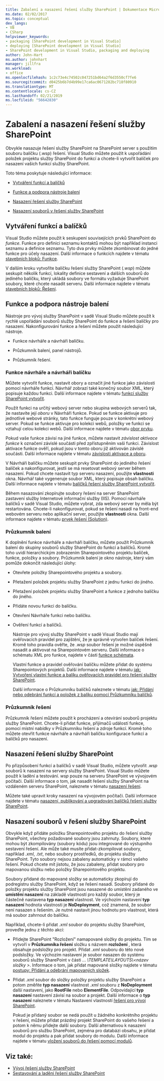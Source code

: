 ```yaml
---
title: Zabalení a nasazení řešení služby SharePoint | Dokumentace Microsoftu
ms.date: 02/02/2017
ms.topic: conceptual
dev_langs:
- VB
- CSharp
helpviewer_keywords:
- packaging [SharePoint development in Visual Studio]
- deploying [SharePoint development in Visual Studio]
- SharePoint development in Visual Studio, packaging and deploying
author: John-Hart
ms.author: johnhart
manager: jillfra
ms.workload:
- office
ms.openlocfilehash: 1c2c73e4c74502c047251bd64a2f6d3550cf7fe6
ms.sourcegitcommit: d0425b6b7d4b99e17ca6ac0671282bc718f80910
ms.translationtype: MT
ms.contentlocale: cs-CZ
ms.lasthandoff: 02/21/2019
ms.locfileid: "56642830"
---
```

# <a name="package-and-deploy-sharepoint-solutions"></a>Zabalení a nasazení řešení služby SharePoint
  Obvykle nasazuje řešení služby SharePoint na SharePoint server s použitím souboru balíčku (.wsp) řešení. Visual Studio můžete použít k uspořádání položek projektu služby SharePoint do funkcí a chcete-li vytvořit balíček pro nasazení vašich funkcí služby SharePoint.

 Toto téma poskytuje následující informace:

-   [Vytváření funkcí a balíčků](#Creating)

-   [Funkce a podpora nástroje balení](#Tools)

-   [Nasazení řešení služby SharePoint](#Deploying)

-   [Nasazení souborů v řešení služby SharePoint](#DeployingFiles)

## <a name="create-features-and-packages"></a>Vytváření funkcí a balíčků
 Visual Studio můžete použít k seskupení souvisejících prvků SharePoint do *funkce*. Funkce pro definici seznamu kontaktů mohou být například instanci seznamu a definice seznamu. Tyto dva prvky můžete zkombinovat do jedné funkce pro účely nasazení. Další informace o funkcích najdete v tématu [stavebních bloků: Funkce](http://go.microsoft.com/fwlink/?LinkID=169183).

 V dalším kroku vytvoříte balíčku řešení služby SharePoint (*.wsp*) můžete seskupit několik funkcí, lokality definice sestavení a dalších souborů do jediného balíčku, který ukládá soubory ve formátu vyžaduje SharePoint soubory, které chcete nasadit serveru. Další informace najdete v tématu [stavebních bloků: Řešení](http://go.microsoft.com/fwlink/?LinkID=169186).

## <a name="feature-and-packaging-tool-support"></a>Funkce a podpora nástroje balení
 Nástroje pro vývoj služby SharePoint v sadě Visual Studio můžete použít k rychlé uspořádání souborů služby SharePoint do funkce a řešení balíčky pro nasazení. Nakonfigurování funkce a řešení můžete použít následující nástroje.

-   Funkce návrháře a návrháři balíčku.

-   Průzkumník balení, panel nástrojů.

-   Průzkumník řešení.

### <a name="feature-designer-and-package-designer"></a>Funkce návrháře a návrháři balíčku
 Můžete vytvořit funkce, nastavit obory a označit jiné funkce jako závislosti pomocí návrháře funkcí. Návrhář zobrazí také konečný soubor XML, který popisuje každou funkci. Další informace najdete v tématu [funkcí služby SharePoint vytvořit](../sharepoint/creating-sharepoint-features.md).

 Použít funkci na určitý webový server nebo skupina webových serverů tak, že nastavíte její *oboru* v Návrháři funkce. Pokud se funkce aktivuje pro jednotlivé webové stránky, tato funkce funguje pouze v konkrétní webový server. Pokud se funkce aktivuje pro kolekci webů, položky ve funkci se vztahují celou kolekci webů. Další informace najdete v tématu [obor prvku](http://go.microsoft.com/fwlink/?LinkID=169189).

 Pokud vaše funkce závisí na jiné funkce, můžete nastavit *závislost aktivace funkce* k označení závislé součásti před zpřístupněním vaši funkci. Závislost aktivace funkce ověří, pokud jsou v tomto oboru již aktivován závislé součásti. Další informace najdete v tématu [závislosti aktivace a oboru](http://go.microsoft.com/fwlink/?LinkID=169190).

 V Návrháři balíčku můžete seskupit prvky SharePoint do jediného řešení balíček a nakonfigurovat, jestli se má resetovat webový server během nasazení. Pokud chcete nastavit typ serveru nasazení, použijte **vlastnosti** okna. Návrhář také vygeneruje soubor XML, který popisuje obsah balíčku. Další informace najdete v tématu [balíčků řešení služby SharePoint vytvořit](../sharepoint/creating-sharepoint-solution-packages.md).

 Během nasazování zkopírujte soubory řešení na server SharePoint zastavení služby Internetové informační služby (IIS). Pomocí návrháře balíčků v sadě Visual Studio, můžete vybrat, zda webový server by měla být restartována. Chcete-li nakonfigurovat, pokud se řešení nasadí na front-end webovém serveru nebo aplikační server, použijte **vlastnosti** okna. Další informace najdete v tématu [prvek řešení (Solution)](http://go.microsoft.com/fwlink/?LinkID=169191).

### <a name="packaging-explorer"></a>Průzkumník balení
 K doplnění funkce návrháře a návrháři balíčku, můžete použít Průzkumník balení do skupiny souborů služby SharePoint do funkcí a balíčků. Kromě toho uvidí hierarchickým zobrazením Sharepointového projektu balíček, funkce, položky a soubory. Průzkumník balení je okno nástroje, který vám pomůže dokončit následující úlohy:

- Otevřete položky Sharepointového projektu a soubory.

- Přetažení položek projektu služby SharePoint z jednu funkci do jiného.

- Přetažení položek projektu služby SharePoint a funkce z jednoho balíčku do jiného.

- Přidáte novou funkci do balíčku.

- Otevření Návrháře funkci nebo balíčku.

- Ověření funkcí a balíčků.

  Nástroje pro vývoj služby SharePoint v sadě Visual Studio mají ověřovacích pravidel pro zajištění, že je správně vytvořen balíček řešení. Kromě toho pravidla ověřte, že *.wsp* soubor řešení je možné úspěšně nasadit a aktivovat na Sharepointovém serveru. Další informace o schématu XML pro funkce, najdete v části [funkce schémata](http://go.microsoft.com/fwlink/?LinkID=169192).

  Vlastní funkce a pravidel ověřování balíčku můžete přidat do systému Sharepointových projektů. Další informace najdete v tématu [jak: Vytvoření vlastní funkce a balíku ověřovacích pravidel pro řešení služby SharePoint](../sharepoint/how-to-create-custom-feature-and-package-validation-rules-for-sharepoint-solutions.md).

  Další informace o Průzkumníku balíčků naleznete v tématu [jak: Přidání nebo odebrání funkcí a položek z balíku pomocí Průzkumníku balíčků](../sharepoint/how-to-add-and-remove-features-and-items-to-a-package-by-using-the-packaging-explorer.md).

### <a name="solution-explorer"></a>Průzkumník řešení
 Průzkumník řešení můžete použít k procházení a otevírání souborů projektu služby SharePoint. Chcete-li přidat funkce, přijímačů událostí funkce, pomocí místní nabídky v Průzkumníku řešení a zdroje funkcí. Kromě toho můžete otevřít funkce návrháře a návrháři balíčku konfigurace funkcí a balíčků pro nasazení.

## <a name="deploy-sharepoint-solutions"></a>Nasazení řešení služby SharePoint
 Po přizpůsobení funkcí a balíčků v sadě Visual Studio, můžete vytvořit *.wsp* souborů k nasazení na servery služby SharePoint. Visual Studio můžete použít k ladění a testování. *wsp* pouze na serveru SharePoint ve vývojovém počítači. Další informace o tom, jak nasadit řešení služby SharePoint na vzdáleném serveru SharePoint, naleznete v tématu [nasazení řešení](http://go.microsoft.com/fwlink/?LinkID=169194).

 Můžete také upravit kroky nasazení na vývojovém počítači. Další informace najdete v tématu [nasazení, publikování a upgradování balíčků řešení služby SharePoint](../sharepoint/deploying-publishing-and-upgrading-sharepoint-solution-packages.md).

## <a name="deploy-files-in-sharepoint-solutions"></a>Nasazení souborů v řešení služby SharePoint
 Obvykle když přidáte položku Sharepointového projektu do řešení služby SharePoint, všechny požadované soubory jsou zahrnuty. Soubory, které mohou být zkompilovány (soubory kódu) jsou integrované do výstupního sestavení řešení. Ale může také musíte přidat-zkompilovat soubory, například *.xml*, *.txt*, nebo soubory prostředků, do projektu služby SharePoint. Tyto soubory nejsou zabaleny automaticky v rámci vašeho řešení. Pokud chcete mít jistotu, že jsou zabaleny, přidat soubory pro mapovanou složku nebo položky Sharepointového projektu.

 Soubory přidané do mapované složky se automaticky zkopírují do podregistru služby SharePoint, když se řešení nasadí. Soubory přidané do položky projektu služby SharePoint jsou nasazené do umístění zadaného ve **umístění nasazení** na základě vlastností pro každý soubor, který je částečně nastavena **typ nasazení** vlastnost. Ve výchozím nastavení **typ nasazení** hodnota vlastnosti je **NoDeployment**, což znamená, že soubor není nasazen s řešením. Je nutné nastavit jinou hodnotu pro vlastnost, která má soubor zahrnout do balíčku.

 Například, chcete-li přidat *.xml* soubor do projektu služby SharePoint, proveďte jednu z těchto akcí:

- Přidejte SharePoint "Rozložení" namapované složky do projektu. Tím se vytvoří v **Průzkumníka řešení** složku s názvem **rozložení** , která obsahuje podsložky pro projekt. Přidat *.xml* souboru do této nové podsložky. Ve výchozím nastavení je soubor nasazen do systému souborů služby SharePoint v části *... \TEMPLATE\LAYOUTS\\\<název složky >*. Informace o tom, jak přidat mapované složky najdete v tématu [postupy: Přidání a odebrání mapovaných složek](../sharepoint/how-to-add-and-remove-mapped-folders.md).

- Přidat *.xml* soubor do složky položky projektu služby SharePoint a potom změňte **typ nasazení** vlastnost *.xml* souboru z **NoDeployment**  další nastavení, jako **RootFile** nebo **ElementFile**. Odpovídající **typ nasazení** nastavení závisí na soubor a projekt. Další informace o **typ nasazení** naleznete v tématu Nastavení vlastností [řešení pro vývoj SharePoint](../sharepoint/developing-sharepoint-solutions.md).

  Pokud je přidaný soubor se nedá použít u žádného konkrétního projektu v řešení, můžete přidat prázdný projekt SharePoint do vašeho řešení a potom k němu přidejte další soubory. Další alternativou k nasazení souborů pro službu SharePoint, zejména pro databázi obsahu, je přidat modul do projektu a pak přidat soubory do modulu. Další informace najdete v tématu [vložení souborů do řešení pomocí modulů](../sharepoint/using-modules-to-include-files-in-the-solution.md).

## <a name="see-also"></a>Viz také:
- [Vývoj řešení služby SharePoint](../sharepoint/developing-sharepoint-solutions.md)
- [Sestavování a ladění řešení služby SharePoint](../sharepoint/building-and-debugging-sharepoint-solutions.md)
